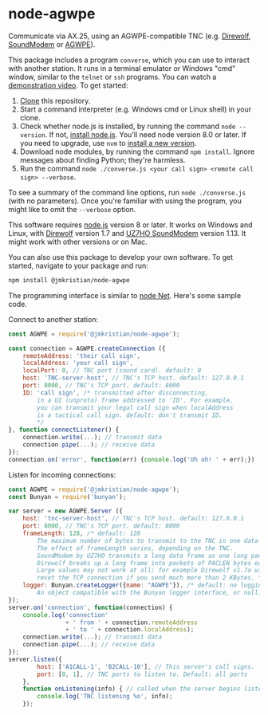 # node-agwpe
Communicate via AX.25, using an AGWPE-compatible TNC (e.g.
[Direwolf](https://github.com/wb2osz/direwolf),
[SoundModem](http://uz7.ho.ua/packetradio.htm) or
[AGWPE](https://www.sv2agw.com/downloads/)).

This package includes a program `converse`,
which you can use to interact with another station.
It runs in a terminal emulator or Windows "cmd" window, similar to the `telnet` or `ssh` programs.
You can watch a [demonstration video](https://youtu.be/MwgSv3Ae3Z0/).
To get started:

1. [Clone](https://www.techrepublic.com/article/how-to-clone-github-repository/) this repository.
2. Start a command interpreter (e.g. Windows cmd or Linux shell) in your clone.
3. Check whether node.js is installed, by running the command `node --version`.
   If not, [install node.js](https://nodejs.org/en/download/).
   You'll need node version 8.0 or later.
   If you need to upgrade, use `nvm` to
   [install a new version](https://heynode.com/tutorial/install-nodejs-locally-nvm/).
4. Download node modules, by running the command `npm install`.
   Ignore messages about finding Python; they're harmless.
5. Run the command `node ./converse.js <your call sign> <remote call sign> --verbose`.

To see a summary of the command line options, run `node ./converse.js` (with no parameters).
Once you're familiar with using the program, you might like to omit the `--verbose` option.

This software requires [node.js](https://nodejs.org/en/) version 8 or later.
It works on Windows and Linux, with
[Direwolf](https://github.com/wb2osz/direwolf) version 1.7
and [UZ7HO SoundModem](http://uz7.ho.ua/packetradio.htm) version 1.13.
It might work with other versions or on Mac.

You can also use this package to develop your own software.
To get started, navigate to your package and run:
```bash
npm install @jmkristian/node-agwpe
```

The programming interface is similar to
[node Net](https://nodejs.org/docs/latest-v8.x/api/net.html).
Here's some sample code.

Connect to another station:
```js
const AGWPE = require('@jmkristian/node-agwpe');

const connection = AGWPE.createConnection ({
    remoteAddress: 'their call sign',
    localAddress: 'your call sign',
    localPort: 0, // TNC port (sound card). default: 0
    host: 'TNC-server-host', // TNC's TCP host. default: 127.0.0.1
    port: 8000, // TNC's TCP port. default: 8000
    ID: 'call sign', /* transmitted after disconnecting,
        in a UI (unproto) frame addressed to 'ID'. For example,
        you can transmit your legal call sign when localAddress
        is a tactical call sign. default: don't transmit ID.
        */
}, function connectListener() {
    connection.write(...); // transmit data
    connection.pipe(...); // receive data
});
connection.on('error', function(err) {console.log('Uh oh! ' + err);})
```

Listen for incoming connections:
```js
const AGWPE = require('@jmkristian/node-agwpe');
const Bunyan = require('bunyan');

var server = new AGWPE.Server ({
    host: 'tnc-server-host', // TNC's TCP host. default: 127.0.0.1
    port: 8000, // TNC's TCP port. default: 8000
    frameLength: 128, /* default: 128
        The maximum number of bytes to transmit to the TNC in one data frame.
        The effect of frameLength varies, depending on the TNC.
        SoundModem by UZ7HO transmits a long data frame as one long packet.
        Direwolf breaks up a long frame into packets of PACLEN bytes each.
        Large values may not work at all; for example Direwolf v1.7a will
        reset the TCP connection if you send much more than 2 KBytes. */
    logger: Bunyan.createLogger({name: "AGWPE"}), /* default: no logging
        An object compatible with the Bunyan logger interface, or null. */
});
server.on('connection', function(connection) {
    console.log('connection'
                + ' from ' + connection.remoteAddress
                + ' to ' + connection.localAddress);
    connection.write(...); // transmit data
    connection.pipe(...); // receive data
});
server.listen({
        host: ['A1CALL-1', 'B2CALL-10'], // This server's call signs.
        port: [0, 1], // TNC ports to listen to. Default: all ports
    },
    function onListening(info) { // called when the server begins listening
        console.log('TNC listening %o', info);
    });
```
